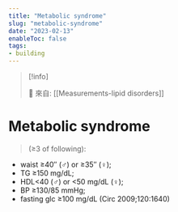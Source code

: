 ```yaml
---
title: "Metabolic syndrome"
slug: "metabolic-syndrome"
date: "2023-02-13"
enableToc: false
tags:
- building
---
```


> [!info]
>
> 🌱 來自: [[Measurements-lipid disorders]]

# Metabolic syndrome

> (≥3 of following):

* waist ≥40″ (♂) or ≥35″ (♀);
* TG ≥150 mg/dL;
* HDL<40 (♂) or <50 mg/dL (♀);
* BP ≥130/85 mmHg;
* fasting glc ≥100 mg/dL (Circ 2009;120:1640)

